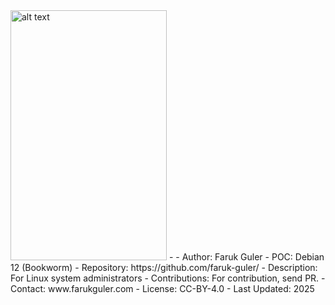 <img src="https://cdn.britannica.com/99/124299-050-4B4D509F/Linus-Torvalds-2012.jpg" alt="alt text" width="250" height="400">
-
- Author: Faruk Guler
- POC: Debian 12 (Bookworm)
- Repository: https://github.com/faruk-guler/
- Description: For Linux system administrators
- Contributions: For contribution, send PR.
- Contact: www.farukguler.com
- License: CC-BY-4.0
- Last Updated: 2025
